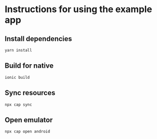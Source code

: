 # Instructions for using the example app

## Install dependencies
`yarn install`

## Build for native
`ionic build`

## Sync resources
`npx cap sync`

## Open emulator
`npx cap open android`